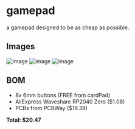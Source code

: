 # gamepad
a gamepad designed to be as cheap as possible.

## Images
![image](https://github.com/user-attachments/assets/07d607a5-8215-4a16-93a1-e6beb54a5e7d)
![image](https://github.com/user-attachments/assets/93512514-fe65-4bf7-b3db-46284a001df6)
![image](https://github.com/user-attachments/assets/0f7cffa4-7901-41ee-8c90-f4a6f486faeb)

## BOM
* 8x 6mm buttons (FREE from cardPad)
* AliExpress Waveshare RP2040 Zero ($1.08)
* PCBs from PCBWay ($19.39)

**Total: $20.47**
